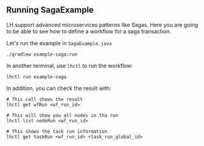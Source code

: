 ## Running SagaExample

LH support advanced microservices patterns like Sagas.
Here you are going to be able to see how to define a workflow for a saga transaction.

Let's run the example in `SagaExample.java`

```
./gradlew example-saga:run
```

In another terminal, use `lhctl` to run the workflow:

```
lhctl run example-saga
```

In addition, you can check the result with:

```
# This call shows the result
lhctl get wfRun <wf_run_id>

# This will show you all nodes in tha run
lhctl list nodeRun <wf_run_id>

# This shows the task run information
lhctl get taskRun <wf_run_id> <task_run_global_id>
```
